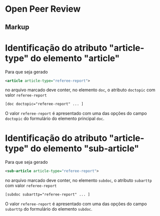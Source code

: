 # Open Peer Review

## Markup

# Identificação do atributo "article-type" do elemento "article" 

Para que seja gerado

```xml
<article article-type="referee-report">
```

no arquivo marcado deve conter, no elemento `doc`, o atributo `doctopic` com valor `referee-report`

```xml
[doc doctopic="referee-report" ... ]
```

O valor `referee-report` é apresentado com uma das opções do campo `doctopic` do formulário do elemento principal `doc`.

   [Formulário para preencher o valor do atributo doctopic do elemento doc]: img/doc-mkp-formulario-doctopic.png "Formulário para preencher o valor do atributo doctopic do elemento doc"


# Identificação do atributo "article-type" do elemento "sub-article" 

Para que seja gerado

```xml
<sub-article article-type="referee-report">
```

no arquivo marcado deve conter, no elemento `subdoc`, o atributo `subarttp` com valor `referee-report`

```xml
[subdoc subarttp="referee-report" ... ]
```

O valor `referee-report` é apresentado com uma das opções do campo `subarttp` do formulário do elemento `subdoc`.

   [Formulário para preencher o valor do atributo subarttp do elemento subdoc]: img/mkp-subdoc-subarttp.png "Formulário para preencher o valor do atributo subarttp do elemento subdoc"

